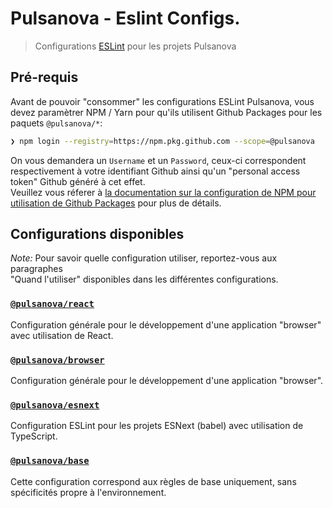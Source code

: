 # Pulsanova - Eslint Configs.

> Configurations [ESLint](http://eslint.org) pour les projets Pulsanova

## Pré-requis

Avant de pouvoir "consommer" les configurations ESLint Pulsanova, vous devez paramètrer NPM / Yarn pour 
qu'ils utilisent Github Packages pour les paquets `@pulsanova/*`:

```bash
❯ npm login --registry=https://npm.pkg.github.com --scope=@pulsanova
```

On vous demandera un `Username` et un `Password`, ceux-ci correspondent respectivement à votre identifiant Github ainsi qu'un "personal access token" Github généré à cet effet.  
Veuillez vous réferer à [la documentation sur la configuration de NPM pour utilisation de Github Packages][github-packages-npm-doc] pour plus de détails.

## Configurations disponibles

_Note:_ Pour savoir quelle configuration utiliser, reportez-vous aux paragraphes  
"Quand l'utiliser" disponibles dans les différentes configurations.

### [`@pulsanova/react`](packages/react)  
Configuration générale pour le développement d'une application "browser" avec utilisation de React.

### [`@pulsanova/browser`](packages/browser)  
Configuration générale pour le développement d'une application "browser".

### [`@pulsanova/esnext`](packages/esnext)  
Configuration ESLint pour les projets ESNext (babel) avec utilisation de TypeScript.

### [`@pulsanova/base`](packages/base)  
Cette configuration correspond aux règles de base uniquement, sans spécificités propre à l'environnement.


[github-packages-npm-doc]: https://help.github.com/en/packages/using-github-packages-with-your-projects-ecosystem/configuring-npm-for-use-with-github-packages
